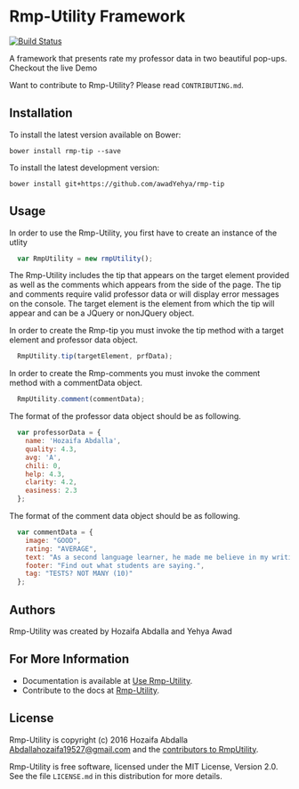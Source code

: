 Rmp-Utility Framework
=======
[![Build Status](https://travis-ci.org/jsdoc3/jsdoc.svg?branch=master)](http://travis-ci.org/jsdoc3/jsdoc) 

A framework that presents rate my professor data in two beautiful pop-ups. Checkout the live Demo

Want to contribute to Rmp-Utility? Please read `CONTRIBUTING.md`.

Installation 
------------

To install the latest version available on Bower:

    bower install rmp-tip --save

To install the latest development version:

    bower install git+https://github.com/awadYehya/rmp-tip

Usage 
-----
In order to use the Rmp-Utility, you first have to create an instance of the utlity

```javascript
  var RmpUtility = new rmpUtility();
```

The Rmp-Utility includes the tip that appears on the target element provided as well as the comments which appears
from the side of the page. The tip and comments require valid professor data or will display error messages on the console. The target element is the element from which the tip will appear and can be a JQuery or nonJQuery object.

In order to create the Rmp-tip you must invoke the tip method with a target element and professor data object.

```javascript
  RmpUtility.tip(targetElement, prfData);
```

In order to create the Rmp-comments you must invoke the comment method with a commentData object.

```javascript
  RmpUtility.comment(commentData);
```

The format of the professor data object should be as following.

```javascript
  var professorData = {
    name: 'Hozaifa Abdalla',
    quality: 4.3,
    avg: 'A',
    chili: 0,
    help: 4.3,
    clarity: 4.2,
    easiness: 2.3
  };
```

The format of the comment data object should be as following.

```javascript
  var commentData = {
    image: "GOOD",
    rating: "AVERAGE",
    text: "As a second language learner, he made me believe in my writing ability... Even though there is a lot of works in his class; however, as long as you finish it you definitely has a high grade no matter how bad your writing is =))... I'm saying that because my writing is really bad. Take him, you will have less stress while taking other hard classes.",
    footer: "Find out what students are saying.",
    tag: "TESTS? NOT MANY (10)"
  };
```

Authors
-------
Rmp-Utility was created by Hozaifa Abdalla and Yehya Awad

For More Information
--------------------

+ Documentation is available at [Use Rmp-Utility](http://usejsdoc.org).
+ Contribute to the docs at [Rmp-Utility](https://github.com/awadYehya/rmp-tip).

License
-------

Rmp-Utility is copyright (c) 2016 Hozaifa Abdalla <Abdallahozaifa19527@gmail.com> and the
[contributors to RmpUtility](https://github.com/awadYehya/rmp-tip/contributors).

Rmp-Utility is free software, licensed under the MIT License, Version 2.0. See
the file `LICENSE.md` in this distribution for more details.



